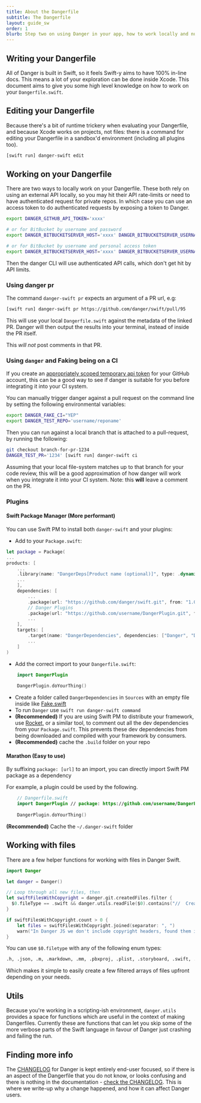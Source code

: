 ```yaml
---
title: About the Dangerfile
subtitle: The Dangerfile
layout: guide_sw
order: 1
blurb: Step two on using Danger in your app, how to work locally and nuances around working with files.
---
```


## Writing your Dangerfile

All of Danger is built in Swift, so it feels Swift-y aims to have 100% in-line docs. This means a lot of your
exploration can be done inside Xcode. This document aims to give you some high level knowledge on how to work on your
`Dangerfile.swift`.

## Editing your Dangerfile

Because there's a bit of runtime trickery when evaluating your Dangerfile, and because Xcode works on projects, not
files: there is a command for editing your Dangerfile in a sandbox'd environment (including all plugins too).

```sh
[swift run] danger-swift edit
```

## Working on your Dangerfile

There are two ways to locally work on your Dangerfile. These both rely on using an external API locally, so you may hit
their API rate-limits or need to have authenticated request for private repos. In which case you can use an access token
to do authenticated requests by exposing a token to Danger.

```sh
export DANGER_GITHUB_API_TOKEN='xxxx'

# or for BitBucket by username and password
export DANGER_BITBUCKETSERVER_HOST='xxxx' DANGER_BITBUCKETSERVER_USERNAME='yyyy' DANGER_BITBUCKETSERVER_PASSWORD='zzzz'

# or for BitBucket by username and personal access token
export DANGER_BITBUCKETSERVER_HOST='xxxx' DANGER_BITBUCKETSERVER_USERNAME='yyyy' DANGER_BITBUCKETSERVER_TOKEN='zzzz'
```

Then the danger CLI will use authenticated API calls, which don't get hit by API limits.

### Using danger pr

The command `danger-swift pr` expects an argument of a PR url, e.g:

```sh
[swift run] danger-swift pr https://github.com/danger/swift/pull/95
```

This will use your local `Dangerfile.swift` against the metadata of the linked PR. Danger will then output the results
into your terminal, instead of inside the PR itself.

This _will not_ post comments in that PR.

### Using `danger` and Faking being on a CI

If you create an
[appropriately scoped temporary api token](http://danger.systems/js/guides/getting_started.html#setting-up-an-access-token)
for your GitHub account, this can be a good way to see if danger is suitable for you before integrating it into your CI
system.

You can manually trigger danger against a pull request on the command line by setting the following environmental
variables:

```bash
export DANGER_FAKE_CI="YEP"
export DANGER_TEST_REPO='username/reponame'
```

Then you can run against a local branch that is attached to a pull-request, by running the following:

```bash
git checkout branch-for-pr-1234
DANGER_TEST_PR='1234' [swift run] danger-swift ci
```

Assuming that your local file-system matches up to that branch for your code review, this will be a good approximation
of how danger will work when you integrate it into your CI system. Note: this **will** leave a comment on the PR.

### Plugins

#### Swift Package Manager (More performant)

You can use Swift PM to install both `danger-swift` and your plugins:

- Add to your `Package.swift`:

```swift
let package = Package(
...
products: [
    ...
    .library(name: "DangerDeps[Product name (optional)]", type: .dynamic, targets: ["DangerDependencies"]), // dev
    ...
    ],
    dependencies: [
        ...
        .package(url: "https://github.com/danger/swift.git", from: "1.0.0"), // dev
        // Danger Plugins
        .package(url: "https://github.com/username/DangerPlugin.git", from: "0.1.0") // dev
        ...
    ],
    targets: [
        .target(name: "DangerDependencies", dependencies: ["Danger", "DangerPlugin"]), // dev
        ...
    ]
)
```

- Add the correct import to your `Dangerfile.swift`:

```swift
    import DangerPlugin
    
    DangerPlugin.doYourThing()
```

- Create a folder called `DangerDependencies` in `Sources` with an empty file inside like
[Fake.swift](https://github.com/danger/swift/Sources/Sources/Danger-Swift/Fake.swift)
- To run `Danger` use `swift run danger-swift command`
- **(Recommended)** If you are using Swift PM to distribute your framework, use
[Rocket](https://github.com/f-meloni/Rocket), or a similar tool, to comment out all the dev dependencies from your
`Package.swift`. This prevents these dev dependencies from being downloaded and compiled with your framework by
consumers.
- **(Recommended)** cache the `.build` folder on your repo

#### Marathon (Easy to use)

By suffixing `package: [url]` to an import, you can directly import Swift PM package as a dependency

For example, a plugin could be used by the following.

```swift
    // Dangerfile.swift
    import DangerPlugin // package: https://github.com/username/DangerPlugin.git
    
    DangerPlugin.doYourThing()
```

**(Recommended)** Cache the `~/.danger-swift` folder

## Working with files

There are a few helper functions for working with files in Danger Swift.

```swift
import Danger

let danger = Danger()

// Loop through all new files, then
let swiftFilesWithCopyright = danger.git.createdFiles.filter {
  $0.fileType == .swift && danger.utils.readFile($0).contains("//  Created by")
}

if swiftFilesWithCopyright.count > 0 {
    let files = swiftFilesWithCopyright.joined(separator: ", ")
    warn("In Danger JS we don't include copyright headers, found them in: \(files)")
}
```

You can use `$0.filetype` with any of the following enum types:

```sh
.h, .json, .m, .markdown, .mm, .pbxproj, .plist, .storyboard, .swift, .xcscheme, .yaml, .yml
```

Which makes it simple to easily create a few filtered arrays of files upfront depending on your needs.

## Utils

Because you're working in a scripting-ish environment, `danger.utils` provides a space for functions which are useful in
the context of making Dangerfiles. Currently these are functions that can let you skip some of the more verbose parts of
the Swift language in favour of Danger just crashing and failing the run.

## Finding more info

The [CHANGELOG][changelog] for Danger is kept entirely end-user focused, so if there is an aspect of the Dangerfile that
you do not know, or looks confusing and there is nothing in the documentation - [check the CHANGELOG][changelog]. This
is where we write-up why a change happened, and how it can affect Danger users.

[changelog]: http://danger.systems/swift/changelog.html
